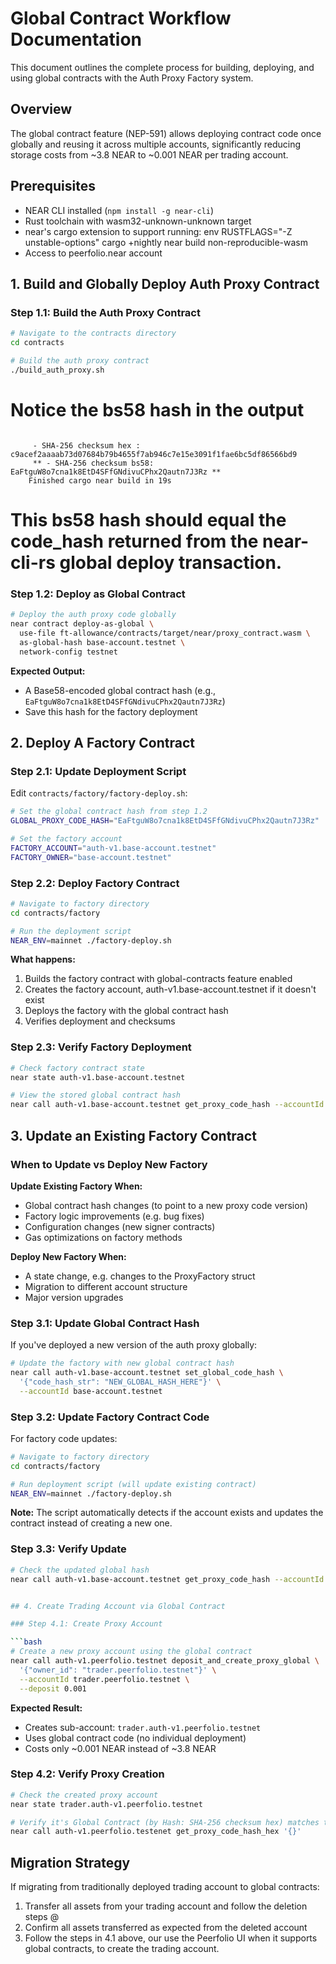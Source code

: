 # Global Contract Workflow Documentation

This document outlines the complete process for building, deploying, and using global contracts with the Auth Proxy Factory system.

## Overview

The global contract feature (NEP-591) allows deploying contract code once globally and reusing it across multiple accounts, significantly reducing storage costs from ~3.8 NEAR to ~0.001 NEAR per trading account.

## Prerequisites

- NEAR CLI installed (`npm install -g near-cli`)
- Rust toolchain with wasm32-unknown-unknown target
- near's cargo extension to support running: env RUSTFLAGS="-Z unstable-options" cargo +nightly near build non-reproducible-wasm
- Access to peerfolio.near account

## 1. Build and Globally Deploy Auth Proxy Contract

### Step 1.1: Build the Auth Proxy Contract

```bash
# Navigate to the contracts directory
cd contracts

# Build the auth proxy contract
./build_auth_proxy.sh
```

# Notice the bs58 hash in the output
```

     - SHA-256 checksum hex : c9acef2aaaab73d07684b79b4655f7ab946c7e15e3091f1fae6bc5df86566bd9
     ** - SHA-256 checksum bs58: EaFtguW8o7cna1k8EtD4SFfGNdivuCPhx2Qautn7J3Rz **
    Finished cargo near build in 19s
```
# This bs58 hash should equal the code_hash returned from the near-cli-rs global deploy transaction.

### Step 1.2: Deploy as Global Contract

```bash
# Deploy the auth proxy code globally
near contract deploy-as-global \
  use-file ft-allowance/contracts/target/near/proxy_contract.wasm \
  as-global-hash base-account.testnet \
  network-config testnet
```

**Expected Output:**
- A Base58-encoded global contract hash (e.g., `EaFtguW8o7cna1k8EtD4SFfGNdivuCPhx2Qautn7J3Rz`)
- Save this hash for the factory deployment


## 2. Deploy A Factory Contract

### Step 2.1: Update Deployment Script

Edit `contracts/factory/factory-deploy.sh`:

```bash
# Set the global contract hash from step 1.2
GLOBAL_PROXY_CODE_HASH="EaFtguW8o7cna1k8EtD4SFfGNdivuCPhx2Qautn7J3Rz"

# Set the factory account
FACTORY_ACCOUNT="auth-v1.base-account.testnet"
FACTORY_OWNER="base-account.testnet"
```

### Step 2.2: Deploy Factory Contract

```bash
# Navigate to factory directory
cd contracts/factory

# Run the deployment script
NEAR_ENV=mainnet ./factory-deploy.sh
```

**What happens:**
1. Builds the factory contract with global-contracts feature enabled
2. Creates the factory account, auth-v1.base-account.testnet if it doesn't exist
3. Deploys the factory with the global contract hash
4. Verifies deployment and checksums

### Step 2.3: Verify Factory Deployment

```bash
# Check factory contract state
near state auth-v1.base-account.testnet

# View the stored global contract hash
near call auth-v1.base-account.testnet get_proxy_code_hash --accountId base-account.testnet
```


## 3. Update an Existing Factory Contract

### When to Update vs Deploy New Factory

**Update Existing Factory When:**
- Global contract hash changes (to point to a new proxy code version)
- Factory logic improvements (e.g. bug fixes)
- Configuration changes (new signer contracts)
- Gas optimizations on factory methods

**Deploy New Factory When:**
- A state change, e.g. changes to the ProxyFactory struct
- Migration to different account structure
- Major version upgrades

### Step 3.1: Update Global Contract Hash

If you've deployed a new version of the auth proxy globally:

```bash
# Update the factory with new global contract hash
near call auth-v1.base-account.testnet set_global_code_hash \
  '{"code_hash_str": "NEW_GLOBAL_HASH_HERE"}' \
  --accountId base-account.testnet
```

### Step 3.2: Update Factory Contract Code

For factory code updates:

```bash
# Navigate to factory directory
cd contracts/factory

# Run deployment script (will update existing contract)
NEAR_ENV=mainnet ./factory-deploy.sh
```

**Note:** The script automatically detects if the account exists and updates the contract instead of creating a new one.

### Step 3.3: Verify Update

```bash
# Check the updated global hash
near call auth-v1.base-account.testnet get_proxy_code_hash --accountId base-account.testnet


## 4. Create Trading Account via Global Contract

### Step 4.1: Create Proxy Account

```bash
# Create a new proxy account using the global contract
near call auth-v1.peerfolio.testnet deposit_and_create_proxy_global \
  '{"owner_id": "trader.peerfolio.testnet"}' \
  --accountId trader.peerfolio.testnet \
  --deposit 0.001
```

**Expected Result:**
- Creates sub-account: `trader.auth-v1.peerfolio.testnet`
- Uses global contract code (no individual deployment)
- Costs only ~0.001 NEAR instead of ~3.8 NEAR

### Step 4.2: Verify Proxy Creation

```bash
# Check the created proxy account
near state trader.auth-v1.peerfolio.testnet

# Verify it's Global Contract (by Hash: SHA-256 checksum hex) matches the factory's hex hash of the bs58 code
near call auth-v1.peerfolio.testenet get_proxy_code_hash_hex '{}'
```

## Migration Strategy

If migrating from traditionally deployed trading account to global contracts:

1. Transfer all assets from your trading account and follow the deletion steps @ <link>
2. Confirm all assets transferred as expected from the deleted account
3. Follow the steps in 4.1 above, our use the Peerfolio UI when it supports global contracts, to create the trading account.
